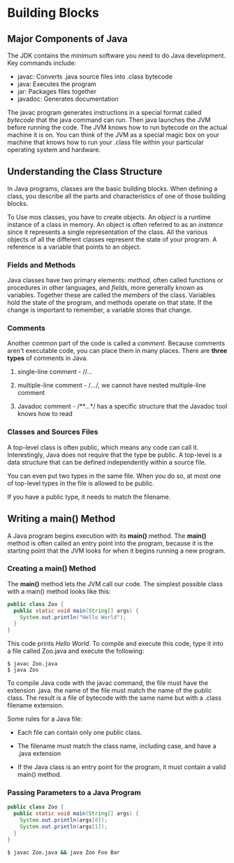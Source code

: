 # Building Blocks

## Major Components of Java

The JDK contains the minimum software you need to do Java development.
Key commands include:

- javac: Converts .java source files into .class bytecode
- java: Executes the program
- jar: Packages files together
- javadoc: Generates documentation

The javac program generates instructions in a special format called *bytecode*
that the java command can run. Then java launches the JVM before running the code.
The JVM knows how to run bytecode on the actual machine it is on. You can think of
the JVM as a special magic box on your machine that knows how to run your .class
file within your particular operating system and hardware.

## Understanding the Class Structure

In Java programs, classes are the basic building blocks. When defining a class,
you describe all the parts and characteristics of one of those building blocks.

To Use mos classes, you have to create objects. An *object* is a runtime instance
of a class in memory. An object is often referred to as an *instance* since it
represents a single representation of the class. All the various objects of all
the different classes represent the state of your program. A reference is a 
variable that points to an object.

### Fields and Methods

Java classes have two primary elements: *method*, often called functions or
procedures in other languages, and *fields*, more generally known as variables.
Together these are called the *members* of the class. Variables hold the state
of the program, and methods operate on that state. If the change is important to
remember, a variable stores that change.

### Comments

Another common part of the code is called a *comment*. Because comments aren't
executable code, you can place them in many places. There are **three types** of
comments in Java.

1. single-line comment - //...

2. multiple-line comment - /*...*/, we cannot have nested multiple-line comment

3. Javadoc comment - /**...*/ has a specific structure that the Javadoc tool
  knows how to read

### Classes and Sources Files

A top-level class is often public, which means any code can call it.
Interestingly, Java does not require that the type be public. A top-level is
a data structure that can be defined independently within a source file.

You can even put two types in the same file. When you do so, at most one of
top-level types in the file is allowed to be public.

If you have a public type, it needs to match the filename.

## Writing a main() Method

A Java program begins execution with its **main()** method. The **main()**
method is often called an entry point into the program, because it is the
starting point that the JVM looks for when it begins running a new program.

### Creating a main() Method

The **main()** method lets the JVM call our code. The simplest possible class
with a main() method looks like this:

```java
public class Zoo {
  public static void main(String[] args) {
    System.out.println("Hello World");
  }
}
```

This code prints *Hello World*. To compile and execute this code, type
it into a file called Zoo.java and execute the following:

```
$ javac Zoo.java
$ java Zoo
```

To compile Java code with the javac command, the file must have the
extension .java. the name of the file must match the name of the public class.
The result is a file of bytecode with the same name but with a .class filename
extension. 

Some rules for a Java file:

- Each file can contain only one public class.

- The filename must match the class name, including case, and have a
  .java extension

- If the Java class is an entry point for the program, it must contain a valid
  main() method.

### Passing Parameters to a Java Program

```java
public class Zoo {
  public static void main(String[] args) {
    System.out.println(args[0]);
    System.out.println(args[1]);
  }
}
```

```sh
$ javac Zoo.java && java Zoo Foo Bar
```